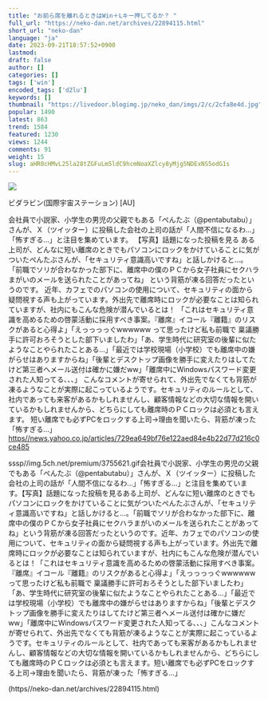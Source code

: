 ```yaml
---
title: "お前ら席を離れるときはWin＋Lキー押してるか？ "
full_url: "https://neko-dan.net/archives/22894115.html"
short_url: "neko-dan"
language: "ja"
date: 2023-09-21T18:57:52+0900
lastmod: 
draft: false
author: []
categories: []
tags: ['win']
encoded_tags: ['d2lu']
keywords: []
thumbnail: "https://livedoor.blogimg.jp/neko_dan/imgs/2/c/2cfa8e4d.jpg"
popular: 1490
latest: 863
trend: 1584
featured: 1230
views: 1244
comments: 91
weight: 15
slug: aHR0cHMvL25la28tZGFuLm5ldC9hcmNoaXZlcy8yMjg5NDExNS5odG1s
---
```


![](https://livedoor.blogimg.jp/neko_dan/imgs/2/c/2cfa8e4d.jpg)

<div><p>ビダラビン(国際宇宙ステーション) [AU] </p> 会社員で小説家、小学生の男児の父親でもある「ぺんたぶ（@pentabutabu）」さんが、Ｘ（ツイッター）に投稿した会社の上司の話が「人間不信になるわ…」「怖すぎる…」と注目を集めています。 【写真】話題になった投稿を見る ある上司が、どんなに短い離席のときでもパソコンにロックをかけていることに気がついたぺんたぶさんが、「セキュリティ意識高いですね」と話しかけると…。 「前職でソリが合わなかった部下に、離席中の僕のＰＣから女子社員にセクハラまがいのメールを送られたことがあってね」 という背筋が凍る回答だったというのです。 近年、カフェでのパソコンの使用について、セキュリティの面から疑問視する声も上がっています。外出先で離席時にロックが必要なことは知られていますが、社内にもこんな危険が潜んでいるとは！ 「これはセキュリティ意識を高めるための啓蒙活動に採用すべき事案。『離席』イコール『離籍』のリスクがあると心得よ」「えっっっっぐwwwwww って思ったけど私も前職で 稟議勝手に許可おろそうとした部下いましたわ」「あ、学生時代に研究室の後輩に似たようなことやられたことある…」「最近では学校現場（小学校）でも離席中の嫌がらせはありますからね」「後輩とデスクトップ画像を勝手に変えたりはしてたけど第三者へメール送付は確かに嫌だww」「離席中にWindowsパスワード変更された人知ってる、、、」 こんなコメントが寄せられて、外出先でなくても背筋が凍るようなことが実際に起こっているようです。セキュリティのルールとして、社内であっても来客があるかもしれませんし、顧客情報などの大切な情報を開いているかもしれませんから、どちらにしても離席時のＰＣロックは必須とも言えます。 短い離席でも必ずPCをロックする上司→理由を聞いたら、背筋が凍った「怖すぎる…」 <a target='_blank' href='https//news.yahoo.co.jp/articles/729ea649bf76e122aed84e4b22d77d216c0ce485'>https//news.yahoo.co.jp/articles/729ea649bf76e122aed84e4b22d77d216c0ce485</a> <p>sssp//img.5ch.net/premium/3755621.gif会社員で小説家、小学生の男児の父親でもある「ぺんたぶ（@pentabutabu）」さんが、Ｘ（ツイッター）に投稿した会社の上司の話が「人間不信になるわ…」「怖すぎる…」と注目を集めています。【写真】話題になった投稿を見るある上司が、どんなに短い離席のときでもパソコンにロックをかけていることに気がついたぺんたぶさんが、「セキュリティ意識高いですね」と話しかけると…。「前職でソリが合わなかった部下に、離席中の僕のＰＣから女子社員にセクハラまがいのメールを送られたことがあってね」という背筋が凍る回答だったというのです。近年、カフェでのパソコンの使用について、セキュリティの面から疑問視する声も上がっています。外出先で離席時にロックが必要なことは知られていますが、社内にもこんな危険が潜んでいるとは！「これはセキュリティ意識を高めるための啓蒙活動に採用すべき事案。『離席』イコール『離籍』のリスクがあると心得よ」「えっっっっぐwwwwww って思ったけど私も前職で 稟議勝手に許可おろそうとした部下いましたわ」「あ、学生時代に研究室の後輩に似たようなことやられたことある…」「最近では学校現場（小学校）でも離席中の嫌がらせはありますからね」「後輩とデスクトップ画像を勝手に変えたりはしてたけど第三者へメール送付は確かに嫌だww」「離席中にWindowsパスワード変更された人知ってる、、、」こんなコメントが寄せられて、外出先でなくても背筋が凍るようなことが実際に起こっているようです。セキュリティのルールとして、社内であっても来客があるかもしれませんし、顧客情報などの大切な情報を開いているかもしれませんから、どちらにしても離席時のＰＣロックは必須とも言えます。短い離席でも必ずPCをロックする上司→理由を聞いたら、背筋が凍った「怖すぎる…」</p></div>

(https//neko-dan.net/archives/22894115.html)
